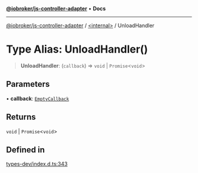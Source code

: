 [**@iobroker/js-controller-adapter**](../../README.md) • **Docs**

***

[@iobroker/js-controller-adapter](../../globals.md) / [\<internal\>](../README.md) / UnloadHandler

# Type Alias: UnloadHandler()

> **UnloadHandler**: (`callback`) => `void` \| `Promise`\<`void`\>

## Parameters

• **callback**: [`EmptyCallback`](EmptyCallback.md)

## Returns

`void` \| `Promise`\<`void`\>

## Defined in

[types-dev/index.d.ts:343](https://github.com/ioBroker/ioBroker.js-controller/blob/dae94f706cc75e41fc7f1fe6bb283f8c8f9ede06/packages/types-dev/index.d.ts#L343)
